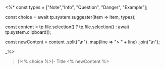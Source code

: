 <%*
const types = ["Note","Info", "Question", "Danger", "Example"];

const choice = await tp.system.suggester(item => item, types);

const content = tp.file.selection() ? tp.file.selection() : await tp.system.clipboard();

const newContent = content
					.split("\n")
					.map(line => "> " + line)
					.join("\n");
					
_%>

> [!<% choice %>]- Title
<% newContent %>

